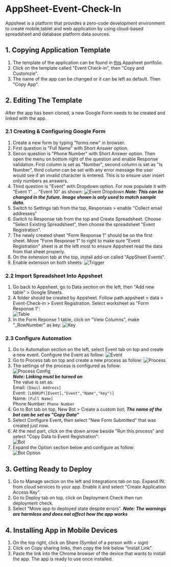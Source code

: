 # AppSheet-Event-Check-In
Appsheet is a platform that provides a zero-code development environment to create mobile,tablet and web application by using cloud-based spreadsheet and database platform data sources.

## 1. Copying Application Template
1. The template of the application can be found in [this](https://www.appsheet.com/portfolio/230623858) Appsheet portfolio.
2. Click on the template called "Event Check-in", then "Copy and Customzie".
3. The name of the app can be changed or it can be left as default. Then "Copy App".

## 2. Editing The Template
After the app has been cloned, a new Google Form needs to be created and linked with the app.

### 2.1 Creating & Configuring Google Form
1. Create a new form by typing "forms.new" in browser.
2. First question is "Full Name" with Short Answer option.
3. Secon question is "Phone Number" with Short Answer option. Then open the menu on bottom right of the question and enable Response validation. First column is set as "Number", second column is set as "Is Number", third column can be set with any error message the user would see if an invalid character is entered. This is to ensure user insert only numbers as answers.
4. Third question is "Event" with Dropdown option. For now populate it with "Event 1" ... "Event 10" as shown: 
![Event Dropdown](https://user-images.githubusercontent.com/83544530/188844431-812a594d-b120-437d-8583-993c19cdc294.PNG)
***Note: This can be changed in the future. Image shown is only used to match sample data.***
5. Switch to Settings tab from the top, Responses > enable "Collect email addresses"
6. Switch to Response tab from the top and Create Spreadsheet. Choose "Select Existing Spreadsheet", then choose the spreadsheet "Event Registration".
7. The newly created sheet "Form Response 1" should be on the first sheet. Move "Form Response 1" to right to make sure "Event Registration" sheet is at the left most to ensure Appsheet read the data from that sheet properly.
8. On the extension tab at the top, install add-on called "AppSheet Events".
9. Enable extension on both sheets:
![Trigger](https://user-images.githubusercontent.com/83544530/189013603-4c8d97c1-9d61-4494-a5c6-1395b9052750.PNG)

### 2.2 Import Spreadsheet Into Appsheet
1. Go back to Appsheet, go to Data section on the left, then "Add new table" > Google Sheets.
2. A folder should be created by Appsheet. Follow path appsheet > data > Event-Check-in > Event Registration. Select worksheet as "Form Response 1":  
![Table](https://user-images.githubusercontent.com/83544530/189016287-01566c43-0f70-42d0-8f06-9d862e5386a4.PNG)
3. In the Form Reponse 1 table, click on "View Columns", make "_RowNumber" as key:
![Key](https://user-images.githubusercontent.com/83544530/189017613-985374b7-a3b7-4063-8903-7ea13061d034.PNG)

### 2.3 Configure Automation
1. Go to Automation section on the left, select Event tab on top and create a new event. Configure the Event as follow:
![Event](https://user-images.githubusercontent.com/83544530/189018555-793fd18e-db73-4218-8e7b-99c158f52179.PNG)
2. Go to Process tab on top and create a new process as follow:
![Process](https://user-images.githubusercontent.com/83544530/189019038-1bde17a9-7d95-408b-a3ea-03218ea1c3ed.PNG)
3. The settings of the process is configured as follow:  
![Process Config](https://user-images.githubusercontent.com/83544530/189022788-6cd4cb75-9619-4d42-88ff-db4a4e423bcd.PNG)   
***Note: Linking must be turned on***  
The value is set as:   
Email: ``` [Email Address] ```   
Event: ``` [LOOKUP([Event],"Event","Name","key")] ```  
Name: ``` [Full Name] ```  
Phone Number: ``` Phone Number ```
4. Go to Bot tab on top, New Bot > Create a custom bot; ***The name of the bot can be set as "Copy Data"***
5. Select Configure Event, then select "New Form Submitted" that was created just now.
6. At the next part, click on the down arrow beside "Run this process" and select "Copy Data to Event Registration":   
![Bot](https://user-images.githubusercontent.com/83544530/189021933-db09cc70-8cfa-440a-859b-6febb31a1342.PNG)
7. Expand the Option section below and configure as follow:  
![Bot Option](https://user-images.githubusercontent.com/83544530/189022322-36a9f12b-8b8d-4d26-904e-a527a8a8da86.PNG)

## 3. Getting Ready to Deploy
1. Go to Manage section on the left and Integrations tab on top. Expand IN: from cloud services to your app. Enable it and select "Create Application Access Key".
2. Go to Deploy tab on top, click on Deployment Check then run deployment check.
3. Select "Move app to deployed state despite errors". ***Note: The warnings are harmless and does not affect how the app works***

## 4. Installing App in Mobile Devices
1. On the top right, click on Share (Symbol of a person with + sign)
2. Click on Copy sharing links, then copy the link below "Install Link".
3. Paste the link into the Chrome browser of the device that wants to install the app. The app is ready to use once installed.
